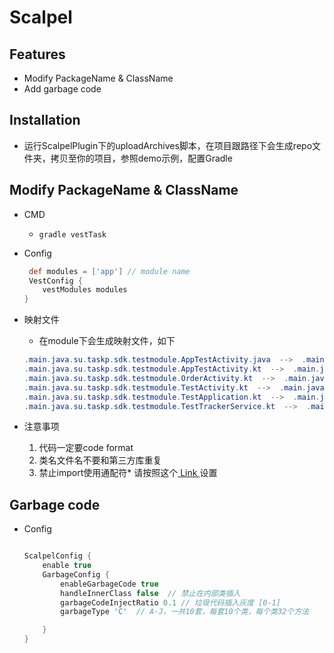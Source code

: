 # Scalpel



## Features

- Modify PackageName & ClassName
- Add garbage code

## Installation
- 运行ScalpelPlugin下的uploadArchives脚本，在项目跟路径下会生成repo文件夹，拷贝至你的项目，参照demo示例，配置Gradle

## Modify PackageName & ClassName
- CMD
  
   - `gradle vestTask`
- Config
		
	```groovy
	 def modules = ['app'] // module name
	 VestConfig {
	    vestModules modules
	}
	```
- 映射文件
	- 在module下会生成映射文件，如下
	
	```java
	.main.java.su.taskp.sdk.testmodule.AppTestActivity.java  -->  .main.java.mhba.imxb.pwmq.zuij.impzActivity.java
	.main.java.su.taskp.sdk.testmodule.AppTestActivity.kt  -->  .main.java.mhba.imxb.pwmq.zuij.knewActivity.kt
	.main.java.su.taskp.sdk.testmodule.OrderActivity.kt  -->  .main.java.mhba.imxb.pwmq.zuij.xzvaActivity.kt
	.main.java.su.taskp.sdk.testmodule.TestActivity.kt  -->  .main.java.mhba.imxb.pwmq.zuij.asvvActivity.kt
	.main.java.su.taskp.sdk.testmodule.TestApplication.kt  -->  .main.java.mhba.imxb.pwmq.zuij.tikbApplication.kt
	.main.java.su.taskp.sdk.testmodule.TestTrackerService.kt  -->  .main.java.mhba.imxb.pwmq.zuij.nkzl.kt
	```

- 注意事项
	1. 代码一定要code format
	2. 类名文件名不要和第三方库重复
	3. 禁止import使用通配符* 请按照这个[ Link ](https://stackoverflow.com/questions/49870306/disable-wild-cart-import-in-intellij-android-studio-in-kotlin)设置	

## Garbage code

- Config
	
	```groovy
	
	ScalpelConfig {
	    enable true
	    GarbageConfig {
	        enableGarbageCode true
	        handleInnerClass false  // 禁止在内部类插入
	        garbageCodeInjectRatio 0.1 // 垃圾代码插入灰度 [0-1]
	        garbageType 'C'  // A-J，一共10套，每套10个类，每个类32个方法
	
	    }
	}
	```
		
